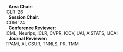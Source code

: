 
<h4 style="margin:0 10px 0;">Area Chair:</h4> <autocolor>ICLR '26 </autocolor>

<h4 style="margin:0 10px 0;">Session Chair:</h4> <autocolor>ICDM '24 </autocolor>

<h4 style="margin:0 10px 0;">Conference Reviewer:</h4> <autocolor>ICML, Neurips, ICLR, CVPR, ICCV, UAI, AISTATS, IJCAI </autocolor>
 
<h4 style="margin:0 10px 0;">Journal Reviewer:</h4> <autocolor>TPAMI, AI, CSUR, TNNLS, PR, TMM</autocolor>

